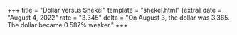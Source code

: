 +++
title = "Dollar versus Shekel"
template = "shekel.html"
[extra]
date = "August  4, 2022"
rate = "3.345"
delta = "On August  3, the dollar was 3.365. The dollar became 0.587% weaker."
+++
